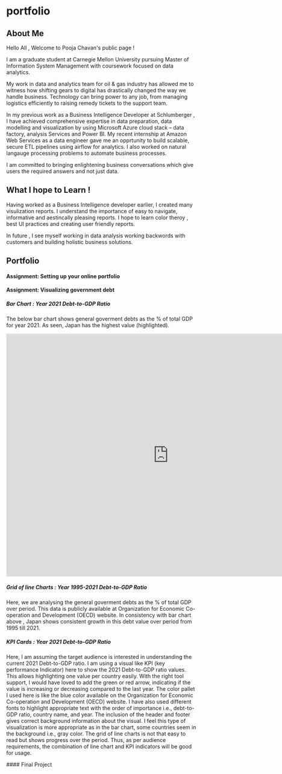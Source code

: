 # portfolio

## About Me

Hello All , 
Welcome to Pooja Chavan's public page ! 

I am a graduate student at Carnegie Mellon University pursuing Master of Information System Management with coursework focused on data analytics. 

My work in data and analytics team for oil & gas industry has allowed me to witness how shifting gears to digital has drastically changed the way we handle business. Technology can bring power to any job, from managing logistics efficiently to raising remedy tickets to the support team. 

In my previous work as a Business Intelligence Developer at Schlumberger , I have achieved comprehensive expertise in data preparation, data modelling and visualization by using Microsoft Azure cloud stack – data factory, analysis Services and Power BI. My recent internship at Amazon Web Services as a data engineer gave me an opprtunity to build scalable, secure ETL pipelines using airflow for analytics. I also worked on natural langauge processing problems to automate business processes.

I am committed to bringing enlightening business conversations which give users the required answers and not just data.


## What I hope to Learn !

Having worked as a Business Intelligence developer earlier, I created many visulization reports. I understand the importance of easy to navigate, informative and aestincally pleasing reports. I hope to learn color theroy , best UI practices and creating user friendly reports.

In future , I see myself working in data analysis working backwords with customers and building holistic business solutions.

## Portfolio 

#### Assignment: Setting up your online portfolio

#### Assignment: Visualizing government debt

##### Bar Chart : Year 2021 Debt-to-GDP Ratio
The below bar chart shows general goverment debts as the % of total GDP for year 2021. As seen, Japan has the highest value (highlighted).

<iframe src="https://data.oecd.org/chart/6Ogl" width="860" height="645" style="border: 0" mozallowfullscreen="true" webkitallowfullscreen="true" allowfullscreen="true"><a href="https://data.oecd.org/chart/6Ogl" target="_blank">OECD Chart: General government debt, Total, % of GDP, Annual, 2021</a></iframe>

##### Grid of line Charts : Year 1995-2021 Debt-to-GDP Ratio
Here, we are analysing the general goverment debts as the % of total GDP over period. This data is publicly available at Organization for Economic Co-operation and Development (OECD) website. In consistency with bar chart above , Japan shows consistent growth in this debt value over period from 1995 till 2021.

<div class="flourish-embed flourish-chart" data-src="visualisation/11154522"><script src="https://public.flourish.studio/resources/embed.js"></script></div>

##### KPI Cards : Year 2021 Debt-to-GDP Ratio

Here, I am assuming the target audience is interested in understanding the current 2021 Debt-to-GDP ratio. I am using a visual like KPI (key performance Indicator) here to show the 2021 Debt-to-GDP ratio values. This allows highlighting one value per country easily. With the right tool support, I would have loved to add the green or red arrow, indicating if the value is increasing or decreasing compared to the last year.
The color pallet I used here is like the blue color available on the Organization for Economic Co-operation and Development (OECD) website. I have also used different fonts to highlight appropriate text with the order of importance i.e., debt-to-GDP ratio, country name, and year. The inclusion of the header and footer gives correct background information about the visual. I feel this type of visualization is more appropriate as in the bar chart, some countries seem in the background i.e., gray color. The grid of line charts is not that easy to read but shows progress over the period. Thus, as per audience requirements, the combination of line chart and KPI indicators will be good for usage. 


<div class="flourish-embed flourish-cards" data-src="visualisation/11154734"><script src="https://public.flourish.studio/resources/embed.js"></script></div>
#### Final Project 
